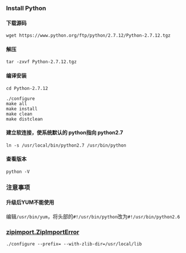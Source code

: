 ### Install Python

#### 下载源码

```shell
wget https://www.python.org/ftp/python/2.7.12/Python-2.7.12.tgz
```

#### 解压

```shell
tar -zxvf Python-2.7.12.tgz
```

#### 编译安装

```shell
cd Python-2.7.12
```

```shell
./configure  
make all
make install
make clean
make distclean
```

#### 建立软连接，使系统默认的 python指向 python2.7

```
ln -s /usr/local/bin/python2.7 /usr/bin/python  
```

#### 查看版本

```
python -V
```

### 注意事项

#### 升级后YUM不能使用

编辑`/usr/bin/yum`，将头部的`#!/usr/bin/python`改为`#!/usr/bin/python2.6`

### [zipimport.ZipImportError](https://github.com/pypa/pip/issues/1919)
```shell 
./configure --prefix= --with-zlib-dir=/usr/local/lib
```
